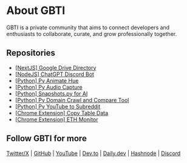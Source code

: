 # About GBTI

GBTI is a private  community that aims to connect developers and enthusiasts to collaborate, curate, and grow professionally together. 

## Repositories

* [[NextJS] Google Drive Directory](https://github.com/gbti-labs/nextjs-google-drive-directory)
* [[NodeJS] ChatGPT Discord Bot](https://github.com/gbti-labs/nodejs-chatgpt-discord-bot)
* [[Python] Py Animate Hue](https://github.com/gbti-labs/py-animate-hue)
* [[Python] Py Audio Capture](https://github.com/gbti-labs/py-audio-capture)
* [[Python] Snapshots.py for AI](https://github.com/gbti-labs/snapshots-for-ai)
* [[Python] Py Domain Crawl and Compare Tool](https://github.com/gbti-labs/py-domain-crawler-and-comparison-tool)
* [[Python] Py YouTube to Subreddit](https://github.com/gbti-labs/py-youtube-to-subreddit)
* [[Chrome Extension] Copy Table Data](https://github.com/gbti-labs/chrome-extension-copy-table-data)
* [[Chrome Extension] ETH Monitor](https://github.com/gbti-labs/chrome-extension-eth-monitor)

## Follow GBTI for more


[Twitter/X](https://twitter.com/gbtilabs) | [GitHub](https://github.com/gbti-labs) | [YouTube](https://www.youtube.com/channel/UCh4FjB6r4oWQW-QFiwqv-UA) | [Dev.to](https://dev.to/gbti) | [Daily.dev](https://dly.to/zfCriM6JfRF) | [Hashnode](https://gbti.hashnode.dev/) | [Discord](https://gbti.io)
